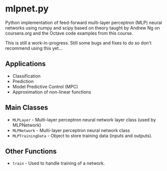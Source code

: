# mlpnet.py
Python implementation of feed-forward multi-layer perceptron (MLP) neural networks using numpy and scipy based on theory taught by Andrew Ng on coursera.org and the Octave code examples from this course.

This is still a work-in-progress.  Still some bugs and fixes to do so don't recommend using this yet...

## Applications

- Classification
- Prediction
- Model Predictive Control (MPC)
- Approximation of non-linear functions


## Main Classes

- `MLPLayer` - Multi-layer perceptron neural network layer class (used by MLPNetwork)
- `MLPNetwork` - Multi-layer perceptron neural network class
- `MLPTrainingData`	- Object to store training data (inputs and outputs).

## Other Functions

- `train` - Used to handle training of a network.
